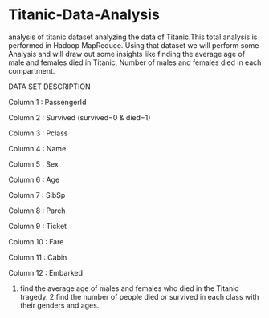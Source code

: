 # Titanic-Data-Analysis
analysis of titanic dataset
analyzing the data of Titanic.This total analysis is performed in Hadoop MapReduce.
Using that dataset we will perform some Analysis and will draw out some insights like finding the average age of male and females died in Titanic, Number of males and females died in each compartment.

DATA SET DESCRIPTION

Column 1 : PassengerId

Column 2 : Survived  (survived=0 & died=1)

Column 3 : Pclass

Column 4 : Name

Column 5 : Sex

Column 6 : Age

Column 7 : SibSp

Column 8 : Parch

Column 9 : Ticket

Column 10 : Fare

Column 11 : Cabin

Column 12 : Embarked




1. find the average age of males and females who died in the Titanic tragedy.
2.find the number of people died or survived in each class with their genders and ages.

